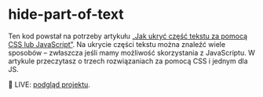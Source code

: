 # hide-part-of-text

Ten kod powstał na potrzeby artykułu [„Jak ukryć część tekstu za pomocą CSS lub JavaScript”](https://devmentor.pl/b/jak-ukryc-czesc-tekstu-za-pomoca-css-lub-javascript). Na ukrycie części tekstu można znaleźć wiele sposobów – zwłaszcza jeśli mamy możliwość skorzystania z JavaScriptu. W artykule przeczytasz o trzech rozwiązaniach za pomocą CSS i jednym dla JS.

🎯 LIVE: [podgląd projektu](https://devmentor-pl.github.io/hide-part-of-text/).
